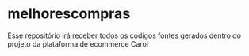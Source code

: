 # melhorescompras
Esse repositório irá receber todos os códigos fontes gerados dentro do projeto da plataforma de ecommerce
Carol
